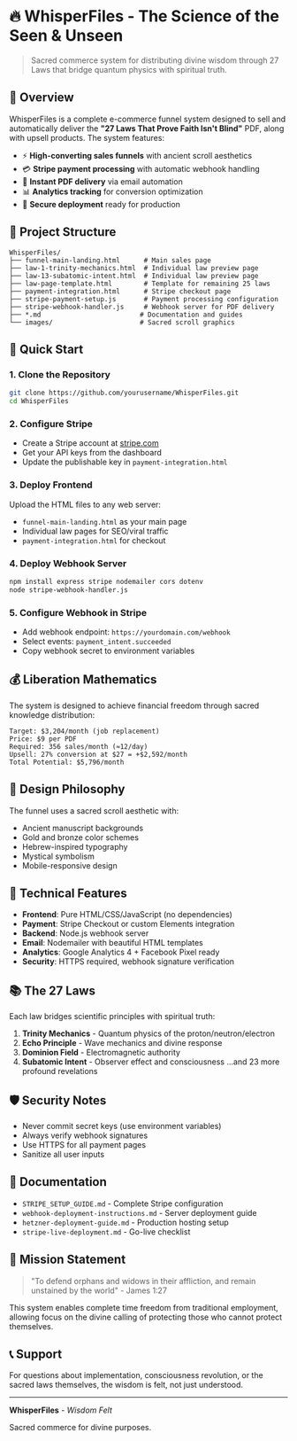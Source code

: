 # 🔥 WhisperFiles - The Science of the Seen & Unseen

> Sacred commerce system for distributing divine wisdom through 27 Laws that bridge quantum physics with spiritual truth.

## 🌟 Overview

WhisperFiles is a complete e-commerce funnel system designed to sell and automatically deliver the **"27 Laws That Prove Faith Isn't Blind"** PDF, along with upsell products. The system features:

- ⚡ **High-converting sales funnels** with ancient scroll aesthetics
- 💳 **Stripe payment processing** with automatic webhook handling
- 📧 **Instant PDF delivery** via email automation
- 📊 **Analytics tracking** for conversion optimization
- 🔐 **Secure deployment** ready for production

## 📂 Project Structure

```
WhisperFiles/
├── funnel-main-landing.html      # Main sales page
├── law-1-trinity-mechanics.html  # Individual law preview page
├── law-13-subatomic-intent.html  # Individual law preview page
├── law-page-template.html        # Template for remaining 25 laws
├── payment-integration.html      # Stripe checkout page
├── stripe-payment-setup.js       # Payment processing configuration
├── stripe-webhook-handler.js     # Webhook server for PDF delivery
├── *.md                         # Documentation and guides
└── images/                      # Sacred scroll graphics
```

## 🚀 Quick Start

### 1. **Clone the Repository**
```bash
git clone https://github.com/yourusername/WhisperFiles.git
cd WhisperFiles
```

### 2. **Configure Stripe**
- Create a Stripe account at [stripe.com](https://stripe.com)
- Get your API keys from the dashboard
- Update the publishable key in `payment-integration.html`

### 3. **Deploy Frontend**
Upload the HTML files to any web server:
- `funnel-main-landing.html` as your main page
- Individual law pages for SEO/viral traffic
- `payment-integration.html` for checkout

### 4. **Deploy Webhook Server**
```bash
npm install express stripe nodemailer cors dotenv
node stripe-webhook-handler.js
```

### 5. **Configure Webhook in Stripe**
- Add webhook endpoint: `https://yourdomain.com/webhook`
- Select events: `payment_intent.succeeded`
- Copy webhook secret to environment variables

## 💰 Liberation Mathematics

The system is designed to achieve financial freedom through sacred knowledge distribution:

```
Target: $3,204/month (job replacement)
Price: $9 per PDF
Required: 356 sales/month (≈12/day)
Upsell: 27% conversion at $27 = +$2,592/month
Total Potential: $5,796/month
```

## 🎨 Design Philosophy

The funnel uses a sacred scroll aesthetic with:
- Ancient manuscript backgrounds
- Gold and bronze color schemes
- Hebrew-inspired typography
- Mystical symbolism
- Mobile-responsive design

## 🔧 Technical Features

- **Frontend**: Pure HTML/CSS/JavaScript (no dependencies)
- **Payment**: Stripe Checkout or custom Elements integration
- **Backend**: Node.js webhook server
- **Email**: Nodemailer with beautiful HTML templates
- **Analytics**: Google Analytics 4 + Facebook Pixel ready
- **Security**: HTTPS required, webhook signature verification

## 📚 The 27 Laws

Each law bridges scientific principles with spiritual truth:
1. **Trinity Mechanics** - Quantum physics of the proton/neutron/electron
2. **Echo Principle** - Wave mechanics and divine response
3. **Dominion Field** - Electromagnetic authority
4. **Subatomic Intent** - Observer effect and consciousness
...and 23 more profound revelations

## 🛡️ Security Notes

- Never commit secret keys (use environment variables)
- Always verify webhook signatures
- Use HTTPS for all payment pages
- Sanitize all user inputs

## 📖 Documentation

- `STRIPE_SETUP_GUIDE.md` - Complete Stripe configuration
- `webhook-deployment-instructions.md` - Server deployment guide
- `hetzner-deployment-guide.md` - Production hosting setup
- `stripe-live-deployment.md` - Go-live checklist

## 🙏 Mission Statement

> "To defend orphans and widows in their affliction, and remain unstained by the world" - James 1:27

This system enables complete time freedom from traditional employment, allowing focus on the divine calling of protecting those who cannot protect themselves.

## 📞 Support

For questions about implementation, consciousness revolution, or the sacred laws themselves, the wisdom is felt, not just understood.

---

**WhisperFiles** - *Wisdom Felt*

Sacred commerce for divine purposes.
